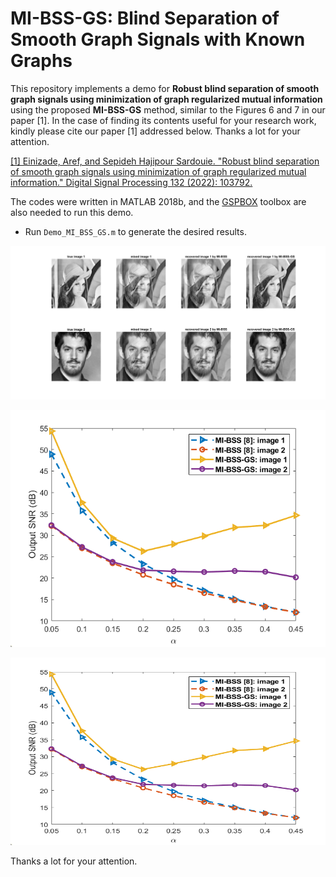 # MI-BSS-GS: Blind Separation of Smooth Graph Signals with Known Graphs
This repository implements a demo for **Robust blind separation of smooth graph signals using minimization of graph regularized mutual information** using the proposed **MI-BSS-GS** method, similar to the Figures 6 and 7 in our paper [1]. In the case of finding its contents useful for your research work, kindly please cite our paper [1] addressed below. Thanks a lot for your attention.

[[1] Einizade, Aref, and Sepideh Hajipour Sardouie. "Robust blind separation of smooth graph signals using minimization of graph regularized mutual information." Digital Signal Processing 132 (2022): 103792.](https://doi.org/10.1016/j.dsp.2022.103792)

The codes were written in MATLAB 2018b, and the [GSPBOX](https://epfl-lts2.github.io/gspbox-html/) toolbox are also needed to run this demo.

- Run `Demo_MI_BSS_GS.m` to generate the desired results. 

![This is an image2](ALL_mixed_separated_img.png)

![This is an image3](SeparationResults.png)

<p align="center">
  <img width="600" height="300" src="SeparationResults.png">
</p>

Thanks a lot for your attention.
